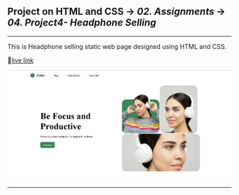 ## Project on HTML and CSS -> <em>02. Assignments</em> -> <em>04. Project4- Headphone Selling</em>

<hr/>

This is Headphone selling static web page designed using HTML and CSS.

🚀[live link](https://headphone2.netlify.app/)

![](../00.%20Output/04.%20Project4-%20Headphone.png)

<hr/>
